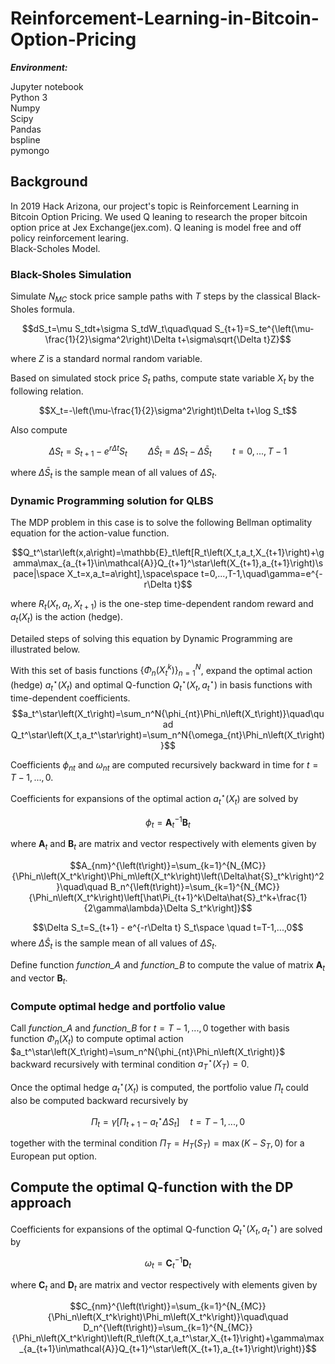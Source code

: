 # Reinforcement-Learning-in-Bitcoin-Option-Pricing <br>

***Environment:***

Jupyter notebook <br>
Python 3 <br>
Numpy <br>
Scipy <br>
Pandas <br>
bspline <br>
pymongo <br>

## Background <br>
In 2019 Hack Arizona, our project's topic is Reinforcement Learning in Bitcoin Option Pricing.  We used Q leaning to research the proper bitcoin option price at Jex Exchange(jex.com). Q leaning is model free and off policy reinforcement learing. <br> Black-Scholes Model.

### Black-Sholes Simulation
Simulate $N_{MC}$ stock price sample paths with $T$ steps by the classical Black-Sholes formula.

$$dS_t=\mu S_tdt+\sigma S_tdW_t\quad\quad S_{t+1}=S_te^{\left(\mu-\frac{1}{2}\sigma^2\right)\Delta t+\sigma\sqrt{\Delta t}Z}$$

where $Z$ is a standard normal random variable.

Based on simulated stock price $S_t$ paths, compute state variable $X_t$ by the following relation.

$$X_t=-\left(\mu-\frac{1}{2}\sigma^2\right)t\Delta t+\log S_t$$

Also compute

$$\Delta S_t=S_{t+1}-e^{r\Delta t}S_t\quad\quad \Delta\hat{S}_t=\Delta S_t-\Delta\bar{S}_t\quad\quad t=0,...,T-1$$

where $\Delta\bar{S}_t$ is the sample mean of all values of $\Delta S_t$.

### Dynamic Programming solution for QLBS 

The MDP problem in this case is to solve the following Bellman optimality equation for the action-value function.

$$Q_t^\star\left(x,a\right)=\mathbb{E}_t\left[R_t\left(X_t,a_t,X_{t+1}\right)+\gamma\max_{a_{t+1}\in\mathcal{A}}Q_{t+1}^\star\left(X_{t+1},a_{t+1}\right)\space|\space X_t=x,a_t=a\right],\space\space t=0,...,T-1,\quad\gamma=e^{-r\Delta t}$$

where $R_t\left(X_t,a_t,X_{t+1}\right)$ is the one-step time-dependent random reward and $a_t\left(X_t\right)$ is the action (hedge).

Detailed steps of solving this equation by Dynamic Programming are illustrated below.

With this set of basis functions $\left\{\Phi_n\left(X_t^k\right)\right\}_{n=1}^N$, expand the optimal action (hedge) $a_t^\star\left(X_t\right)$ and optimal Q-function $Q_t^\star\left(X_t,a_t^\star\right)$ in basis functions with time-dependent coefficients.
$$a_t^\star\left(X_t\right)=\sum_n^N{\phi_{nt}\Phi_n\left(X_t\right)}\quad\quad Q_t^\star\left(X_t,a_t^\star\right)=\sum_n^N{\omega_{nt}\Phi_n\left(X_t\right)}$$

Coefficients $\phi_{nt}$ and $\omega_{nt}$ are computed recursively backward in time for $t=T−1,...,0$. 

Coefficients for expansions of the optimal action $a_t^\star\left(X_t\right)$ are solved by

$$\phi_t=\mathbf A_t^{-1}\mathbf B_t$$

where $\mathbf A_t$ and $\mathbf B_t$ are matrix and vector respectively with elements given by

$$A_{nm}^{\left(t\right)}=\sum_{k=1}^{N_{MC}}{\Phi_n\left(X_t^k\right)\Phi_m\left(X_t^k\right)\left(\Delta\hat{S}_t^k\right)^2}\quad\quad B_n^{\left(t\right)}=\sum_{k=1}^{N_{MC}}{\Phi_n\left(X_t^k\right)\left[\hat\Pi_{t+1}^k\Delta\hat{S}_t^k+\frac{1}{2\gamma\lambda}\Delta S_t^k\right]}$$

$$\Delta S_t=S_{t+1} - e^{-r\Delta t} S_t\space \quad t=T-1,...,0$$
where $\Delta\hat{S}_t$ is the sample mean of all values of $\Delta S_t$.

Define function *function_A* and *function_B* to compute the value of matrix $\mathbf A_t$ and vector $\mathbf B_t$.

### Compute optimal hedge and portfolio value
Call *function_A* and *function_B* for $t=T-1,...,0$ together with basis function $\Phi_n\left(X_t\right)$ to compute optimal action $a_t^\star\left(X_t\right)=\sum_n^N{\phi_{nt}\Phi_n\left(X_t\right)}$ backward recursively with terminal condition $a_T^\star\left(X_T\right)=0$.

Once the optimal hedge $a_t^\star\left(X_t\right)$ is computed, the portfolio value $\Pi_t$ could also be computed backward recursively by 

$$\Pi_t=\gamma\left[\Pi_{t+1}-a_t^\star\Delta S_t\right]\quad t=T-1,...,0$$

together with the terminal condition $\Pi_T=H_T\left(S_T\right)=\max\left(K-S_T,0\right)$ for a European put option.

## Compute the optimal Q-function with the DP approach 
Coefficients for expansions of the optimal Q-function $Q_t^\star\left(X_t,a_t^\star\right)$ are solved by

$$\omega_t=\mathbf C_t^{-1}\mathbf D_t$$

where $\mathbf C_t$ and $\mathbf D_t$ are matrix and vector respectively with elements given by

$$C_{nm}^{\left(t\right)}=\sum_{k=1}^{N_{MC}}{\Phi_n\left(X_t^k\right)\Phi_m\left(X_t^k\right)}\quad\quad D_n^{\left(t\right)}=\sum_{k=1}^{N_{MC}}{\Phi_n\left(X_t^k\right)\left(R_t\left(X_t,a_t^\star,X_{t+1}\right)+\gamma\max_{a_{t+1}\in\mathcal{A}}Q_{t+1}^\star\left(X_{t+1},a_{t+1}\right)\right)}$$
